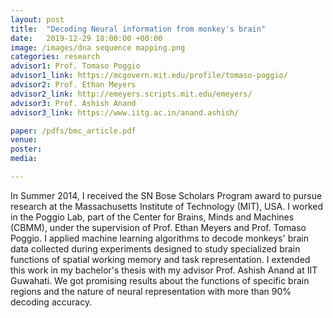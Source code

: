 ```yaml
---
layout: post
title:  "Decoding Neural information from monkey's brain"
date:   2019-12-29 18:00:00 +00:00
image: /images/dna sequence mapping.png
categories: research
advisor1: Prof. Tomaso Poggio
advisor1_link: https://mcgovern.mit.edu/profile/tomaso-poggio/
advisor2: Prof. Ethan Meyers
advisor2_link: http://emeyers.scripts.mit.edu/emeyers/
advisor3: Prof. Ashish Anand
advisor3_link: https://www.iitg.ac.in/anand.ashish/

paper: /pdfs/bmc_article.pdf
venue: 
poster: 
media: 

---
```

In Summer 2014, I received the SN Bose Scholars Program award to pursue research at the Massachusetts Institute of Technology (MIT), USA. I worked in the Poggio Lab, part of the Center for Brains, Minds and Machines (CBMM), under the supervision of Prof. Ethan Meyers and Prof. Tomaso Poggio. 
I applied machine learning algorithms to decode monkeys' brain data collected during experiments designed to study specialized brain functions of spatial working memory and task representation. I extended this work in my bachelor's thesis with my advisor Prof. Ashish Anand at IIT Guwahati. We got promising results about the functions of specific brain regions and the nature of neural representation with more than 90% decoding accuracy. 
